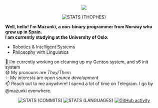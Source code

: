 <p align="center">
  <img src="https://github-readme-streak-stats.herokuapp.com?user=mazunki&theme=dark&hide_border=true&background=22272E" />
</p>
<div align="center">
  
  ![STATS (THOPHES)](https://github-profile-trophy.vercel.app/?username=mazunki&theme=gruvbox&column=8)
</div>

**Well, hello! I'm Mazunki, a non-binary programmer from Norway who grew up in Spain. <br />**
**I am currently studying at the University of Oslo:**
  - Robotics & Intelligent Systems
  - Philosophy with Linguistics

🌱 I’m currently working on cleaning up my Gentoo system, and s6 init system<br />
😄 My pronouns are *They/Them* <br />
✨ My interests are *open source development* <br />
📫 Reach out to me anywhere! I spend a lot of time on Telegram. I go by @mazunki everwhere.

<div align="center">
  
  ![STATS (COMMITS)](https://github-readme-stats-sabesansathananthan.vercel.app/api?username=mazunki&show_icons=true&hide_border=true&theme=gruvbox)
  ![STATS (LANGUAGES)](https://github-readme-stats.vercel.app/api/top-langs/?username=mazunki&layout=compact&theme=gruvbox&hide_border=true)
  [![GitHub activity](https://activity-graph.herokuapp.com/graph?username=mazunki&theme=gruvbox)](https://github.com/ashutosh00710/github-readme-activity-graph)
  
</div>


<!--
**mazunki/mazunki** is a ✨ _special_ ✨ repository because its `README.md` (this file) appears on your GitHub profile.

Here are some ideas to get you started:

- 🔭 I’m currently working on ...
- 🌱 I’m currently learning ...
- 👯 I’m looking to collaborate on ...
- 🤔 I’m looking for help with ...
- 💬 Ask me about ...
- 📫 How to reach me: ...
- 😄 Pronouns: ...
- ⚡ Fun fact: ...
-->
